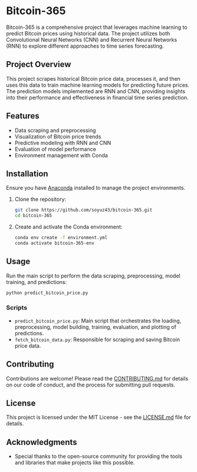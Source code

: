 # Bitcoin-365

Bitcoin-365 is a comprehensive project that leverages machine learning to predict Bitcoin prices using historical data. The project utilizes both Convolutional Neural Networks (CNN) and Recurrent Neural Networks (RNN) to explore different approaches to time series forecasting.

## Project Overview

This project scrapes historical Bitcoin price data, processes it, and then uses this data to train machine learning models for predicting future prices. The prediction models implemented are RNN and CNN, providing insights into their performance and effectiveness in financial time series prediction.

## Features

- Data scraping and preprocessing
- Visualization of Bitcoin price trends
- Predictive modeling with RNN and CNN
- Evaluation of model performance
- Environment management with Conda

## Installation

Ensure you have [Anaconda](https://www.anaconda.com/products/individual) installed to manage the project environments.

1. Clone the repository:
   ```bash
   git clone https://github.com/soyuz43/bitcoin-365.git
   cd bitcoin-365
   ```

2. Create and activate the Conda environment:
   ```bash
   conda env create -f environment.yml
   conda activate bitcoin-365-env
   ```

## Usage

Run the main script to perform the data scraping, preprocessing, model training, and predictions:
```bash
python predict_bitcoin_price.py
```

### Scripts

- `predict_bitcoin_price.py`: Main script that orchestrates the loading, preprocessing, model building, training, evaluation, and plotting of predictions.
- `fetch_bitcoin_data.py`: Responsible for scraping and saving Bitcoin price data.

## Contributing

Contributions are welcome! Please read the [CONTRIBUTING.md](https://github.com/soyuz43/bitcoin-365/blob/main/CONTRIBUTING.md) for details on our code of conduct, and the process for submitting pull requests.

## License

This project is licensed under the MIT License - see the [LICENSE.md](https://github.com/soyuz43/bitcoin-365/blob/main/LICENSE) file for details.

## Acknowledgments

- Special thanks to the open-source community for providing the tools and libraries that make projects like this possible.